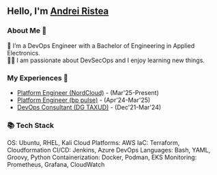 ## Hello, I'm [Andrei Ristea](https://www.linkedin.com/in/andreicatalinristea/)

### About Me 🚀
🌱 I’m a DevOps Engineer with a Bachelor of Engineering in Applied Electronics. </br>
👨‍💻  I am passionate about DevSecOps and I enjoy learning new things. </br>


### My Experiences 🙌
- [Platform Engineer (NordCloud)](https://nordcloud.com/blog/pes-automation-platform-launch/) - (Mar'25-Present)
- [Platform Engineer (bp pulse)](https://www.bppulse.co.uk/public-ev-charging) - (Apr'24-Mar'25)
- [DevOps Consultant (DG TAXUD)](https://commission.europa.eu/about/departments-and-executive-agencies/taxation-and-customs-union_en/) - (Dec'21-Mar'24)


### 📚 Tech Stack
OS: Ubuntu, RHEL, Kali
Cloud Platforms: AWS
IaC: Terraform, Cloudformation
CI/CD: Jenkins, Azure DevOps
Languages: Bash, YAML, Groovy, Python
Containerization: Docker, Podman, EKS
Monitoring: Prometheus, Grafana, CloudWatch


<!---
andreiristeaa/andreiristeaa is a ✨ special ✨ repository because its `README.md` (this file) appears on your GitHub profile.
You can click the Preview link to take a look at your changes.
--->
